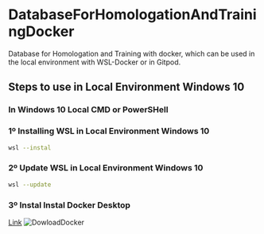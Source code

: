 # DatabaseForHomologationAndTrainingDocker
Database for Homologation and Training with docker, which can be used in the local environment with WSL-Docker or in Gitpod.
## Steps to use in Local Environment Windows 10

### In Windows 10 Local CMD or PowerSHell
### 1º Installing WSL in Local Environment Windows 10
```bash
wsl --instal
```
### 2º Update WSL in Local Environment Windows 10

```bash
wsl --update
```

### 3º Instal Instal Docker Desktop
[Link](https://docs.docker.com/desktop/install/windows-install/)
![DowloadDocker](https://github.com/RodrigoDeOliveiraSilva/DatabaseForHomologationAndTrainingDocker/assets/97246882/961ae5bb-025d-4516-b571-e1cf5d78f5b5)


